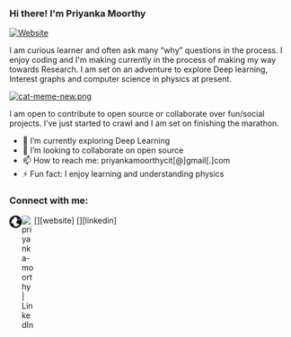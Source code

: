 ### Hi there! I'm Priyanka Moorthy

[![Website](https://img.shields.io/website?label=priyanka-moorthy.com&style=for-the-badge&url=https://priyanka-moorthy.github.io/)](https://priyanka-moorthy.github.io/)

I am curious learner and often ask many “why” questions in the process. I enjoy coding and I'm making currently in the process of making my way towards Research. I am set on an adventure to explore Deep learning, Interest graphs and computer science in physics at present.

[![cat-meme-new.png](https://i.postimg.cc/Dw1pVGJb/cat-meme-new.png)](https://postimg.cc/TKYJgpcR)


I am open to contribute to open source or collaborate over fun/social projects. I’ve just started to crawl and I am set on finishing the marathon.

- 🔭 I’m currently exploring Deep Learning
- 👯 I’m looking to collaborate on open source
- 📫 How to reach me: priyankamoorthycit[@]gmail[.]com
- ⚡ Fun fact: I enjoy learning and understanding physics

### Connect with me:

[<img align="left" alt="priyanka-moorthy.github.io" width="22px" src="https://raw.githubusercontent.com/iconic/open-iconic/master/svg/globe.svg" />][website]
[<img align="left" alt="priyanka-moorthy | LinkedIn" width="22px" src="https://cdn.jsdelivr.net/npm/simple-icons@v3/icons/linkedin.svg" />][linkedin]



